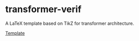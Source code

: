 # transformer-verif

A LaTeX template based on TikZ for transformer architecture.

[Template](transformer-sec-max.pdf)
